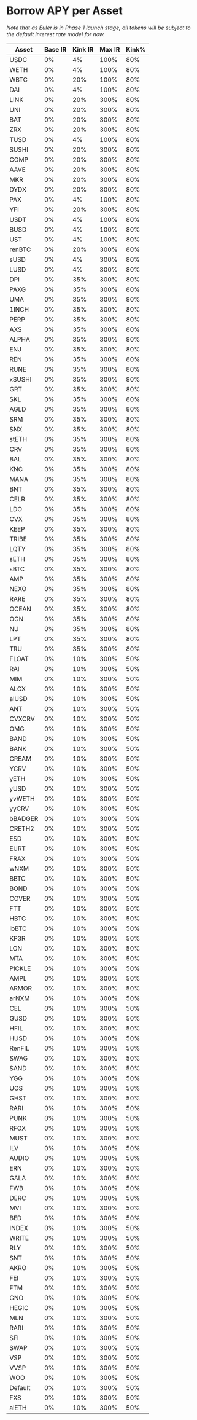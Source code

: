 # Borrow APY per Asset

_Note that as Euler is in Phase 1 launch stage, all tokens will be subject to the default interest rate model for now._

| Asset   | Base IR | Kink IR | Max IR | Kink% |
| ------- | ------- | ------- | ------ | ----- |
| USDC    | 0%      | 4%      | 100%   | 80%   |
| WETH    | 0%      | 4%      | 100%   | 80%   |
| WBTC    | 0%      | 20%     | 100%   | 80%   |
| DAI     | 0%      | 4%      | 100%   | 80%   |
| LINK    | 0%      | 20%     | 300%   | 80%   |
| UNI     | 0%      | 20%     | 300%   | 80%   |
| BAT     | 0%      | 20%     | 300%   | 80%   |
| ZRX     | 0%      | 20%     | 300%   | 80%   |
| TUSD    | 0%      | 4%      | 100%   | 80%   |
| SUSHI   | 0%      | 20%     | 300%   | 80%   |
| COMP    | 0%      | 20%     | 300%   | 80%   |
| AAVE    | 0%      | 20%     | 300%   | 80%   |
| MKR     | 0%      | 20%     | 300%   | 80%   |
| DYDX    | 0%      | 20%     | 300%   | 80%   |
| PAX     | 0%      | 4%      | 100%   | 80%   |
| YFI     | 0%      | 20%     | 300%   | 80%   |
| USDT    | 0%      | 4%      | 100%   | 80%   |
| BUSD    | 0%      | 4%      | 100%   | 80%   |
| UST     | 0%      | 4%      | 100%   | 80%   |
| renBTC  | 0%      | 20%     | 300%   | 80%   |
| sUSD    | 0%      | 4%      | 300%   | 80%   |
| LUSD    | 0%      | 4%      | 300%   | 80%   |
| DPI     | 0%      | 35%     | 300%   | 80%   |
| PAXG    | 0%      | 35%     | 300%   | 80%   |
| UMA     | 0%      | 35%     | 300%   | 80%   |
| 1INCH   | 0%      | 35%     | 300%   | 80%   |
| PERP    | 0%      | 35%     | 300%   | 80%   |
| AXS     | 0%      | 35%     | 300%   | 80%   |
| ALPHA   | 0%      | 35%     | 300%   | 80%   |
| ENJ     | 0%      | 35%     | 300%   | 80%   |
| REN     | 0%      | 35%     | 300%   | 80%   |
| RUNE    | 0%      | 35%     | 300%   | 80%   |
| xSUSHI  | 0%      | 35%     | 300%   | 80%   |
| GRT     | 0%      | 35%     | 300%   | 80%   |
| SKL     | 0%      | 35%     | 300%   | 80%   |
| AGLD    | 0%      | 35%     | 300%   | 80%   |
| SRM     | 0%      | 35%     | 300%   | 80%   |
| SNX     | 0%      | 35%     | 300%   | 80%   |
| stETH   | 0%      | 35%     | 300%   | 80%   |
| CRV     | 0%      | 35%     | 300%   | 80%   |
| BAL     | 0%      | 35%     | 300%   | 80%   |
| KNC     | 0%      | 35%     | 300%   | 80%   |
| MANA    | 0%      | 35%     | 300%   | 80%   |
| BNT     | 0%      | 35%     | 300%   | 80%   |
| CELR    | 0%      | 35%     | 300%   | 80%   |
| LDO     | 0%      | 35%     | 300%   | 80%   |
| CVX     | 0%      | 35%     | 300%   | 80%   |
| KEEP    | 0%      | 35%     | 300%   | 80%   |
| TRIBE   | 0%      | 35%     | 300%   | 80%   |
| LQTY    | 0%      | 35%     | 300%   | 80%   |
| sETH    | 0%      | 35%     | 300%   | 80%   |
| sBTC    | 0%      | 35%     | 300%   | 80%   |
| AMP     | 0%      | 35%     | 300%   | 80%   |
| NEXO    | 0%      | 35%     | 300%   | 80%   |
| RARE    | 0%      | 35%     | 300%   | 80%   |
| OCEAN   | 0%      | 35%     | 300%   | 80%   |
| OGN     | 0%      | 35%     | 300%   | 80%   |
| NU      | 0%      | 35%     | 300%   | 80%   |
| LPT     | 0%      | 35%     | 300%   | 80%   |
| TRU     | 0%      | 35%     | 300%   | 80%   |
| FLOAT   | 0%      | 10%     | 300%   | 50%   |
| RAI     | 0%      | 10%     | 300%   | 50%   |
| MIM     | 0%      | 10%     | 300%   | 50%   |
| ALCX    | 0%      | 10%     | 300%   | 50%   |
| alUSD   | 0%      | 10%     | 300%   | 50%   |
| ANT     | 0%      | 10%     | 300%   | 50%   |
| CVXCRV  | 0%      | 10%     | 300%   | 50%   |
| OMG     | 0%      | 10%     | 300%   | 50%   |
| BAND    | 0%      | 10%     | 300%   | 50%   |
| BANK    | 0%      | 10%     | 300%   | 50%   |
| CREAM   | 0%      | 10%     | 300%   | 50%   |
| YCRV    | 0%      | 10%     | 300%   | 50%   |
| yETH    | 0%      | 10%     | 300%   | 50%   |
| yUSD    | 0%      | 10%     | 300%   | 50%   |
| yvWETH  | 0%      | 10%     | 300%   | 50%   |
| yyCRV   | 0%      | 10%     | 300%   | 50%   |
| bBADGER | 0%      | 10%     | 300%   | 50%   |
| CRETH2  | 0%      | 10%     | 300%   | 50%   |
| ESD     | 0%      | 10%     | 300%   | 50%   |
| EURT    | 0%      | 10%     | 300%   | 50%   |
| FRAX    | 0%      | 10%     | 300%   | 50%   |
| wNXM    | 0%      | 10%     | 300%   | 50%   |
| BBTC    | 0%      | 10%     | 300%   | 50%   |
| BOND    | 0%      | 10%     | 300%   | 50%   |
| COVER   | 0%      | 10%     | 300%   | 50%   |
| FTT     | 0%      | 10%     | 300%   | 50%   |
| HBTC    | 0%      | 10%     | 300%   | 50%   |
| ibBTC   | 0%      | 10%     | 300%   | 50%   |
| KP3R    | 0%      | 10%     | 300%   | 50%   |
| LON     | 0%      | 10%     | 300%   | 50%   |
| MTA     | 0%      | 10%     | 300%   | 50%   |
| PICKLE  | 0%      | 10%     | 300%   | 50%   |
| AMPL    | 0%      | 10%     | 300%   | 50%   |
| ARMOR   | 0%      | 10%     | 300%   | 50%   |
| arNXM   | 0%      | 10%     | 300%   | 50%   |
| CEL     | 0%      | 10%     | 300%   | 50%   |
| GUSD    | 0%      | 10%     | 300%   | 50%   |
| HFIL    | 0%      | 10%     | 300%   | 50%   |
| HUSD    | 0%      | 10%     | 300%   | 50%   |
| RenFIL  | 0%      | 10%     | 300%   | 50%   |
| SWAG    | 0%      | 10%     | 300%   | 50%   |
| SAND    | 0%      | 10%     | 300%   | 50%   |
| YGG     | 0%      | 10%     | 300%   | 50%   |
| UOS     | 0%      | 10%     | 300%   | 50%   |
| GHST    | 0%      | 10%     | 300%   | 50%   |
| RARI    | 0%      | 10%     | 300%   | 50%   |
| PUNK    | 0%      | 10%     | 300%   | 50%   |
| RFOX    | 0%      | 10%     | 300%   | 50%   |
| MUST    | 0%      | 10%     | 300%   | 50%   |
| ILV     | 0%      | 10%     | 300%   | 50%   |
| AUDIO   | 0%      | 10%     | 300%   | 50%   |
| ERN     | 0%      | 10%     | 300%   | 50%   |
| GALA    | 0%      | 10%     | 300%   | 50%   |
| FWB     | 0%      | 10%     | 300%   | 50%   |
| DERC    | 0%      | 10%     | 300%   | 50%   |
| MVI     | 0%      | 10%     | 300%   | 50%   |
| BED     | 0%      | 10%     | 300%   | 50%   |
| INDEX   | 0%      | 10%     | 300%   | 50%   |
| WRITE   | 0%      | 10%     | 300%   | 50%   |
| RLY     | 0%      | 10%     | 300%   | 50%   |
| SNT     | 0%      | 10%     | 300%   | 50%   |
| AKRO    | 0%      | 10%     | 300%   | 50%   |
| FEI     | 0%      | 10%     | 300%   | 50%   |
| FTM     | 0%      | 10%     | 300%   | 50%   |
| GNO     | 0%      | 10%     | 300%   | 50%   |
| HEGIC   | 0%      | 10%     | 300%   | 50%   |
| MLN     | 0%      | 10%     | 300%   | 50%   |
| RARI    | 0%      | 10%     | 300%   | 50%   |
| SFI     | 0%      | 10%     | 300%   | 50%   |
| SWAP    | 0%      | 10%     | 300%   | 50%   |
| VSP     | 0%      | 10%     | 300%   | 50%   |
| VVSP    | 0%      | 10%     | 300%   | 50%   |
| WOO     | 0%      | 10%     | 300%   | 50%   |
| Default | 0%      | 10%     | 300%   | 50%   |
| FXS     | 0%      | 10%     | 300%   | 50%   |
| alETH   | 0%      | 10%     | 300%   | 50%   |

